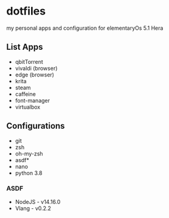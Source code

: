 # dotfiles

my personal apps and configuration for elementaryOs 5.1 Hera

## List Apps
- qbitTorrent
- vivaldi (browser)
- edge (browser)
- krita
- steam
- caffeine
- font-manager
- virtualbox

## Configurations
- git
- zsh
- oh-my-zsh
- asdf*
- nano
- python 3.8

### ASDF
- NodeJS - v14.16.0
- Vlang - v0.2.2
